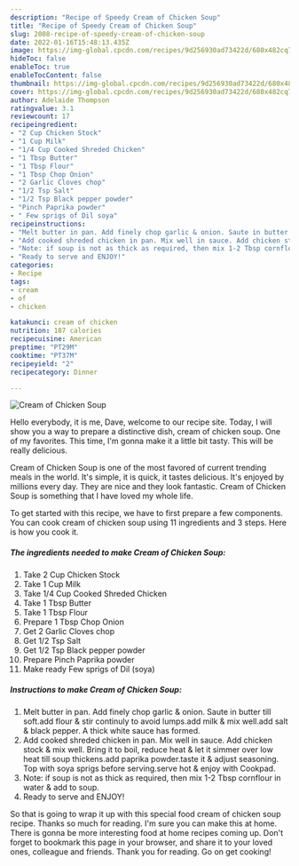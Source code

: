 ```yaml
---
description: "Recipe of Speedy Cream of Chicken Soup"
title: "Recipe of Speedy Cream of Chicken Soup"
slug: 2008-recipe-of-speedy-cream-of-chicken-soup
date: 2022-01-16T15:48:13.435Z
image: https://img-global.cpcdn.com/recipes/9d256930ad73422d/680x482cq70/cream-of-chicken-soup-recipe-main-photo.jpg
hideToc: false
enableToc: true
enableTocContent: false
thumbnail: https://img-global.cpcdn.com/recipes/9d256930ad73422d/680x482cq70/cream-of-chicken-soup-recipe-main-photo.jpg
cover: https://img-global.cpcdn.com/recipes/9d256930ad73422d/680x482cq70/cream-of-chicken-soup-recipe-main-photo.jpg
author: Adelaide Thompson
ratingvalue: 3.1
reviewcount: 17
recipeingredient:
- "2 Cup Chicken Stock"
- "1 Cup Milk"
- "1/4 Cup Cooked Shreded Chicken"
- "1 Tbsp Butter"
- "1 Tbsp Flour"
- "1 Tbsp Chop Onion"
- "2 Garlic Cloves chop"
- "1/2 Tsp Salt"
- "1/2 Tsp Black pepper powder"
- "Pinch Paprika powder"
- " Few sprigs of Dil soya"
recipeinstructions:
- "Melt butter in pan. Add finely chop garlic & onion. Saute in butter till soft.add flour & stir continuly to avoid lumps.add milk & mix well.add salt & black pepper. A thick white sauce has formed."
- "Add cooked shreded chicken in pan. Mix well in sauce. Add chicken stock & mix well. Bring it to boil, reduce heat & let it simmer over low heat till soup thickens.add paprika powder.taste it & adjust seasoning. Top with soya sprigs before serving.serve hot & enjoy with Cookpad."
- "Note: if soup is not as thick as required, then mix 1-2 Tbsp cornflour in water & add to soup."
- "Ready to serve and ENJOY!"
categories:
- Recipe
tags:
- cream
- of
- chicken

katakunci: cream of chicken 
nutrition: 187 calories
recipecuisine: American
preptime: "PT29M"
cooktime: "PT37M"
recipeyield: "2"
recipecategory: Dinner

---
```



![Cream of Chicken Soup](https://img-global.cpcdn.com/recipes/9d256930ad73422d/680x482cq70/cream-of-chicken-soup-recipe-main-photo.jpg)

Hello everybody, it is me, Dave, welcome to our recipe site. Today, I will show you a way to prepare a distinctive dish, cream of chicken soup. One of my favorites. This time, I'm gonna make it a little bit tasty. This will be really delicious.



Cream of Chicken Soup is one of the most favored of current trending meals in the world. It's simple, it is quick, it tastes delicious. It's enjoyed by millions every day. They are nice and they look fantastic. Cream of Chicken Soup is something that I have loved my whole life.


To get started with this recipe, we have to first prepare a few components. You can cook cream of chicken soup using 11 ingredients and 3 steps. Here is how you cook it.

<!--inarticleads1-->

##### The ingredients needed to make Cream of Chicken Soup:

1. Take 2 Cup Chicken Stock
1. Take 1 Cup Milk
1. Take 1/4 Cup Cooked Shreded Chicken
1. Take 1 Tbsp Butter
1. Take 1 Tbsp Flour
1. Prepare 1 Tbsp Chop Onion
1. Get 2 Garlic Cloves chop
1. Get 1/2 Tsp Salt
1. Get 1/2 Tsp Black pepper powder
1. Prepare Pinch Paprika powder
1. Make ready  Few sprigs of Dil (soya)




<!--inarticleads2-->

##### Instructions to make Cream of Chicken Soup:

1. Melt butter in pan. Add finely chop garlic & onion. Saute in butter till soft.add flour & stir continuly to avoid lumps.add milk & mix well.add salt & black pepper. A thick white sauce has formed.
1. Add cooked shreded chicken in pan. Mix well in sauce. Add chicken stock & mix well. Bring it to boil, reduce heat & let it simmer over low heat till soup thickens.add paprika powder.taste it & adjust seasoning. Top with soya sprigs before serving.serve hot & enjoy with Cookpad.
1. Note: if soup is not as thick as required, then mix 1-2 Tbsp cornflour in water & add to soup.
1. Ready to serve and ENJOY!



So that is going to wrap it up with this special food cream of chicken soup recipe. Thanks so much for reading. I'm sure you can make this at home. There is gonna be more interesting food at home recipes coming up. Don't forget to bookmark this page in your browser, and share it to your loved ones, colleague and friends. Thank you for reading. Go on get cooking!
